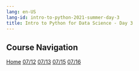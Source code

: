 ```yaml
---
lang: en-US
lang-id: intro-to-python-2021-summer-day-3
title: Intro to Python for Data Science - Day 3
---
```


## Course Navigation

<div id="access-tags">
    <div class="d-flex flex-wrap mt-3 mb-1 mr-3">
        <a class="post-tag" href="{{ site.baseurl }}{% link _teaching/intro-to-python-2021S/home.md %}">Home</a>
        <a class="post-tag" href="{{ site.baseurl }}{% link _teaching/intro-to-python-2021S/day1.md %}">07/12</a>
        <a class="post-tag" href="{{ site.baseurl }}{% link _teaching/intro-to-python-2021S/day2.md %}">07/13</a>
        <a class="post-tag" href="{{ site.baseurl }}{% link _teaching/intro-to-python-2021S/day4.md %}">07/15</a>
        <a class="post-tag" href="{{ site.baseurl }}{% link _teaching/intro-to-python-2021S/day5.md %}">07/16</a>
    </div>
</div>